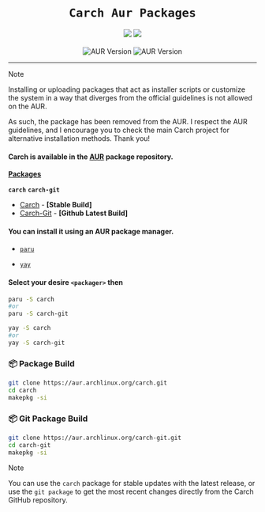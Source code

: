<div align="center">
 
# `Carch Aur Packages`

 <img src="https://img.shields.io/badge/Maintained%3F-No-1c1c29?style=for-the-badge&color=ef9f9c&logoColor=85e185&labelColor=1c1c29"> <img src="https://img.shields.io/github/license/carch-org/pkgs?style=for-the-badge&color=e0ea9d&logoColor=D9E0EE&labelColor=171b22">
<br><br>
![AUR Version](https://img.shields.io/aur/version/carch-git?style=for-the-badge&color=dbb6ed&logo=arch-linux&label=%5BAUR%5D%20carch-git&logocolor=85e185&labelColor=1c1c29) ![AUR Version](https://img.shields.io/aur/version/carch?style=for-the-badge&color=ef9f9c&logo=arch-linux&label=%5BAUR%5D%20carch&logocolor=85e185&labelColor=1c1c29)

</div>

---

> [!NOTE]
> Installing or uploading packages that act as installer scripts or customize the system in a way that diverges from the official guidelines is not allowed on the AUR.
>
>  As such, the package has been removed from the AUR. I respect the AUR guidelines, and I encourage you to check the main Carch project for alternative installation methods. Thank you!

<h4>
 
**Carch is available in the [AUR](https://aur.archlinux.org/) package repository.**
</h4>

**[Packages](https://aur.archlinux.org/packages/)**

**`carch`** **`carch-git`**
 
 - [Carch](https://aur.archlinux.org/packages/carch) - <strong>[Stable Build]</strong>
 - [Carch-Git](https://aur.archlinux.org/packages/carch-git) - <strong>[Github Latest Build]</strong>


<h4>
 
You can install it using an AUR package manager.

</h4>

 - [`paru`](https://aur.archlinux.org/packages/paru-bin)
 
 - [`yay`](https://aur.archlinux.org/packages/yay-bin)

<h4>
 
Select your desire `<packager>` then

</h4>

```sh [<i class="devicon-archlinux-plain"></i> paru]
paru -S carch
#or
paru -S carch-git

```

```sh [<i class="devicon-archlinuc-plain"></i> yay]
yay -S carch
#or
yay -S carch-git
```

### 📦 Package Build 

```sh [Package Build ]
git clone https://aur.archlinux.org/carch.git
cd carch
makepkg -si
```

### 📦 Git Package Build

```sh [Git Package Build ]
git clone https://aur.archlinux.org/carch-git.git
cd carch-git
makepkg -si
```

> [!NOTE]
> You can use the `carch` package for stable updates with the latest release, or use the `git package` to get the most recent changes directly from the Carch GitHub repository.

